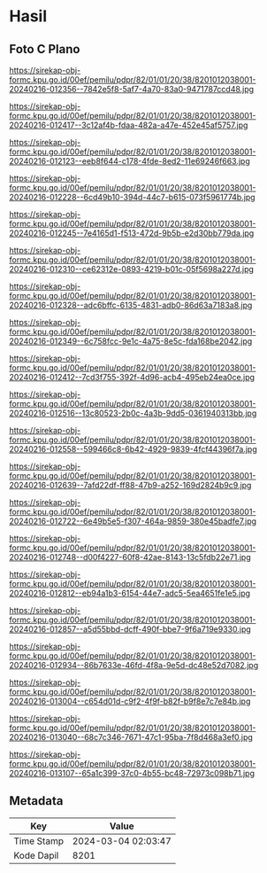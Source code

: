 # Hasil

## Foto C Plano

https://sirekap-obj-formc.kpu.go.id/00ef/pemilu/pdpr/82/01/01/20/38/8201012038001-20240216-012356--7842e5f8-5af7-4a70-83a0-9471787ccd48.jpg

https://sirekap-obj-formc.kpu.go.id/00ef/pemilu/pdpr/82/01/01/20/38/8201012038001-20240216-012417--3c12af4b-fdaa-482a-a47e-452e45af5757.jpg

https://sirekap-obj-formc.kpu.go.id/00ef/pemilu/pdpr/82/01/01/20/38/8201012038001-20240216-012123--eeb8f644-c178-4fde-8ed2-11e69246f663.jpg

https://sirekap-obj-formc.kpu.go.id/00ef/pemilu/pdpr/82/01/01/20/38/8201012038001-20240216-012228--6cd49b10-394d-44c7-b615-073f5961774b.jpg

https://sirekap-obj-formc.kpu.go.id/00ef/pemilu/pdpr/82/01/01/20/38/8201012038001-20240216-012245--7e4165d1-f513-472d-9b5b-e2d30bb779da.jpg

https://sirekap-obj-formc.kpu.go.id/00ef/pemilu/pdpr/82/01/01/20/38/8201012038001-20240216-012310--ce62312e-0893-4219-b01c-05f5698a227d.jpg

https://sirekap-obj-formc.kpu.go.id/00ef/pemilu/pdpr/82/01/01/20/38/8201012038001-20240216-012328--adc6bffc-6135-4831-adb0-86d63a7183a8.jpg

https://sirekap-obj-formc.kpu.go.id/00ef/pemilu/pdpr/82/01/01/20/38/8201012038001-20240216-012349--6c758fcc-9e1c-4a75-8e5c-fda168be2042.jpg

https://sirekap-obj-formc.kpu.go.id/00ef/pemilu/pdpr/82/01/01/20/38/8201012038001-20240216-012412--7cd3f755-392f-4d96-acb4-495eb24ea0ce.jpg

https://sirekap-obj-formc.kpu.go.id/00ef/pemilu/pdpr/82/01/01/20/38/8201012038001-20240216-012516--13c80523-2b0c-4a3b-9dd5-0361940313bb.jpg

https://sirekap-obj-formc.kpu.go.id/00ef/pemilu/pdpr/82/01/01/20/38/8201012038001-20240216-012558--599466c8-6b42-4929-9839-4fcf44396f7a.jpg

https://sirekap-obj-formc.kpu.go.id/00ef/pemilu/pdpr/82/01/01/20/38/8201012038001-20240216-012639--7afd22df-ff88-47b9-a252-169d2824b9c9.jpg

https://sirekap-obj-formc.kpu.go.id/00ef/pemilu/pdpr/82/01/01/20/38/8201012038001-20240216-012722--6e49b5e5-f307-464a-9859-380e45badfe7.jpg

https://sirekap-obj-formc.kpu.go.id/00ef/pemilu/pdpr/82/01/01/20/38/8201012038001-20240216-012748--d00f4227-60f8-42ae-8143-13c5fdb22e71.jpg

https://sirekap-obj-formc.kpu.go.id/00ef/pemilu/pdpr/82/01/01/20/38/8201012038001-20240216-012812--eb94a1b3-6154-44e7-adc5-5ea4651fe1e5.jpg

https://sirekap-obj-formc.kpu.go.id/00ef/pemilu/pdpr/82/01/01/20/38/8201012038001-20240216-012857--a5d55bbd-dcff-490f-bbe7-9f6a719e9330.jpg

https://sirekap-obj-formc.kpu.go.id/00ef/pemilu/pdpr/82/01/01/20/38/8201012038001-20240216-012934--86b7633e-46fd-4f8a-9e5d-dc48e52d7082.jpg

https://sirekap-obj-formc.kpu.go.id/00ef/pemilu/pdpr/82/01/01/20/38/8201012038001-20240216-013004--c654d01d-c9f2-4f9f-b82f-b9f8e7c7e84b.jpg

https://sirekap-obj-formc.kpu.go.id/00ef/pemilu/pdpr/82/01/01/20/38/8201012038001-20240216-013040--68c7c346-7671-47c1-95ba-7f8d468a3ef0.jpg

https://sirekap-obj-formc.kpu.go.id/00ef/pemilu/pdpr/82/01/01/20/38/8201012038001-20240216-013107--65a1c399-37c0-4b55-bc48-72973c098b71.jpg


## Metadata

| Key        | Value               |
| ---------- | ------------------- |
| Time Stamp | 2024-03-04 02:03:47 |
| Kode Dapil | 8201                |



